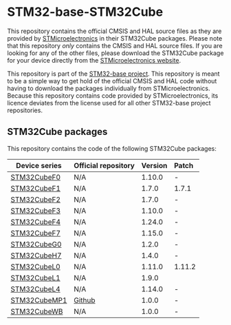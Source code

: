 # STM32-base-STM32Cube

This repository contains the official CMSIS and HAL source files as they are provided by [STMicroelectronics](https://www.st.com) in their STM32Cube packages. Please note that this repository _only_ contains the CMSIS and HAL source files. If you are looking for any of the other files, please download the STM32Cube package for your device directly from the [STMicroelectronics website](https://www.st.com/en/embedded-software/stm32cube-mcu-packages.html).

This repository is part of the [STM32-base project](https://github.com/STM32-base). This repository is meant to be a simple way to get hold of the official CMSIS and HAL code without having to download the packages individually from STMicroelectronics. Because this repository contains code provided by STMicroelectronics, its licence deviates from the license used for all other STM32-base project repositories.

## STM32Cube packages

This repository contains the code of the following STM32Cube packages:

| Device series                                                             | Official repository | Version | Patch  |
| ------------------------------------------------------------------------- | ------------------- | :------ | :----- |
| [STM32CubeF0](https://www.st.com/en/embedded-software/stm32cubef0.html)   |                 N/A |  1.10.0 |      - |
| [STM32CubeF1](https://www.st.com/en/embedded-software/stm32cubef1.html)   |                 N/A |   1.7.0 |  1.7.1 |
| [STM32CubeF2](https://www.st.com/en/embedded-software/stm32cubef2.html)   |                 N/A |   1.7.0 |      - |
| [STM32CubeF3](https://www.st.com/en/embedded-software/stm32cubef3.html)   |                 N/A |  1.10.0 |      - |
| [STM32CubeF4](https://www.st.com/en/embedded-software/stm32cubef4.html)   |                 N/A |  1.24.0 |      - |
| [STM32CubeF7](https://www.st.com/en/embedded-software/stm32cubef7.html)   |                 N/A |  1.15.0 |      - |
| [STM32CubeG0](https://www.st.com/en/embedded-software/stm32cubeg0.html)   |                 N/A |   1.2.0 |      - |
| [STM32CubeH7](https://www.st.com/en/embedded-software/stm32cubeh7.html)   |                 N/A |   1.4.0 |      - |
| [STM32CubeL0](https://www.st.com/en/embedded-software/stm32cubel0.html)   |                 N/A |  1.11.0 | 1.11.2 |
| [STM32CubeL1](https://www.st.com/en/embedded-software/stm32cubel1.html)   |                 N/A |   1.9.0 |        |
| [STM32CubeL4](https://www.st.com/en/embedded-software/stm32cubel4.html)   |                 N/A |  1.14.0 |      - |
| [STM32CubeMP1](https://www.st.com/en/embedded-software/stm32cubemp1.html) | [Github](https://github.com/STMicroelectronics/STM32CubeMP1) |   1.0.0 |      - |
| [STM32CubeWB](https://www.st.com/en/embedded-software/stm32cubewb.html)   |                 N/A |   1.0.0 |      - |
